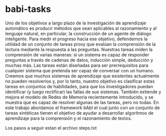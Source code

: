 # babi-tasks
Uno de los objetivos a largo plazo de la investigación de aprendizaje automático es producir métodos que sean aplicables al razonamiento y al lenguaje natural, en particular, la construcción de un agente de diálogo inteligente. Para medir el progreso hacia ese objetivo, defendemos la utilidad de un conjunto de tareas proxy que evalúan la comprensión de la lectura mediante la respuesta a las preguntas. Nuestras tareas miden la comprensión de varias maneras: si un sistema es capaz de responder preguntas a través de cadenas de datos, inducción simple, deducción y muchas más. Las tareas están diseñadas para ser prerrequisitos para cualquier sistema que pretenda ser capaz de conversar con un humano. Creemos que muchos sistemas de aprendizaje que existentes actualmente no pueden resolverlos y, por lo tanto, nuestro objetivo es clasificar estas tareas en conjuntos de habilidades, para que los investigadores puedan identificar (y luego rectificar) las fallas de sus sistemas. También extiende y mejora el modelo de Redes de Memoria recientemente introducido, y se muestra que es capaz de resolver algunas de las tareas, pero no todas. En este trabajo abordamos el framework bAbI el cual junto con un conjunto de tareas sintéticas tienen el objetivo de ayudar a desarrollar algoritmos de aprendizaje para la comprensión y el razonamiento de textos.

Los pasos a seguir estan el archivo steps.txt